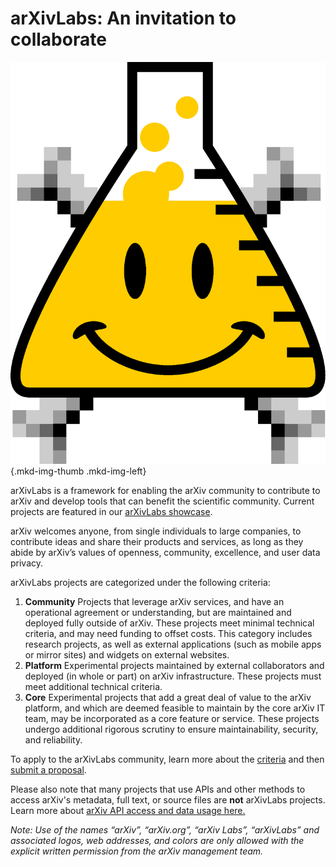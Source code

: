 # arXivLabs: An invitation to collaborate 

<style>
.mkd-img-border {
  margin:1em 0px;
  padding:10px;
  border:.25em solid #ededed;
}
.mkd-horz-spacing {
  margin-right:1em;
  margin-left:1em;
}
.mkd-img-left {
  float:left;
  width:100%;
  margin-top:0;
}
.mkd-img-right {
  float:right;
  width:100%;
  margin-top:0;
}
.mkd-img-full {
  width:100% !important;
}
.mkd-img-60 {
  width:100% !important;
  margin:0 auto;
  display:block;
}
.mkd-img-thumb {
  max-width:250px !important;
}
.mkd-img-icon {
  border-radius:25%;
  width:150px;
  float:left;
  margin:0 .5em;
}
@media (min-width: 576px) {
  .mkd-img-left {
    width:calc(50% - 1.25em);
    margin-right:1em;
  }
  .mkd-img-right {
    width:calc(50% - 1.25em);
    margin-left:1em;
  }
  .mkd-img-60 {
    width:60% !important;
    margin:0 auto;
    display:block;
  }
}
</style> 
![arXivLabs logo](images/smileybones-labs-icon.png){.mkd-img-thumb .mkd-img-left}

arXivLabs is a framework for enabling the arXiv community to contribute to arXiv and develop tools that can benefit the scientific community. Current projects are featured in our [arXivLabs showcase](showcase).

arXiv welcomes anyone, from single individuals to large companies, to contribute ideas and share their products and services, as long as they abide by arXiv’s values of openness, community, excellence, and user data privacy.

arXivLabs projects are categorized under the following criteria:

1. **Community** Projects that leverage arXiv services, and have an operational agreement or understanding, but are maintained and deployed fully outside of arXiv. These projects meet minimal technical criteria, and may need funding to offset costs. This category includes research projects, as well as external applications (such as mobile apps or mirror sites) and widgets on external websites. 
2. **Platform** Experimental projects maintained by external collaborators and deployed (in whole or part) on arXiv infrastructure. These projects must meet additional technical criteria.
3. **Core** Experimental projects that add a great deal of value to the arXiv platform, and which are deemed feasible to maintain by the core arXiv IT team, may be incorporated as a core feature or service. These projects undergo additional rigorous scrutiny to ensure maintainability, security, and reliability.

To apply to the arXivLabs community, learn more about the [criteria](criteria) and then <a href="#" onclick="pendo.feedback.openFeedback(event)">submit a proposal</a>. 

Please also note that many projects that use APIs and other methods to access arXiv's metadata, full text, or source files are **not** arXivLabs projects. Learn more about [arXiv API access and data usage here.](https://arxiv.org/help/api/)

_Note: Use of the names “arXiv”, “arXiv.org”, “arXiv Labs”, “arXivLabs” and associated logos, web addresses, and colors are only allowed with the explicit written permission from the arXiv management team._
